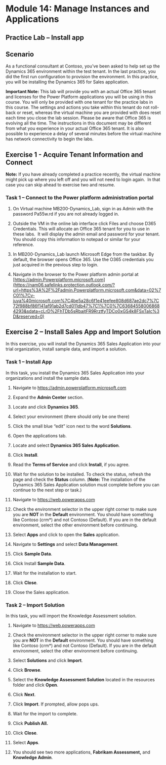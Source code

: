 Module 14: Manage Instances and Applications
===========================================
## Practice Lab – Install app

Scenario
--------

As a functional consultant at Contoso, you’ve been asked to help set up the
Dynamics 365 environment within the test tenant. In the last practice, you did
the first run configuration to provision the environment. In this practice, you
will be installing the Dynamics 365 for Sales application.

**Important Note:** This lab will provide you with an actual Office 365 tenant
and licenses for the Power Platform applications you will be using in this
course. You will only be provided with one tenant for the practice labs in this
course. The settings and actions you take within this tenant do not roll-back or
reset, whereas the virtual machine you are provided with does reset each time
you close the lab session. Please be aware that Office 365 is evolving all the time. The
instructions in this document may be different from what you experience in your
actual Office 365 tenant. It is also possible to experience a delay of several
minutes before the virtual machine has network connectivity to begin the labs.

Exercise 1 - Acquire Tenant Information and Connect
---------------------------------------------------

**Note:** If you have already completed a practice recently, the virtual machine
might pick up where you left off and you will not need to login again.  In that
case you can skip ahead to exercise two and resume.

### Task 1 – Connect to the Power platform administration portal

1.  On Virtual machine MB200-Dynamics_Lab, sign in as Admin with the password
    Pa55w.rd if you are not already logged in.

2.  Outside the VM in the online lab interface click Files and choose D365
    Credentials. This will allocate an Office 365 tenant for you to use in these
    labs.  It will display the admin email and password for your tenant.  You
    should copy this information to notepad or similar for your reference.

3.  In MB200-Dynamics_Lab launch Microsoft Edge from the taskbar. By default,
    the browser opens Office 365. Use the O365 credentials you just acquired in
    the previous step to login.

4.  Navigate in the browser to the Power platform admin portal at
    [https://admin.Powerplatform.microsoft.com](https://nam06.safelinks.protection.outlook.com/?url=https%3A%2F%2Fadmin.Powerplatform.microsoft.com&data=02%7C01%7Cv-juya%40microsoft.com%7C4be5a28c6f1e41eefee808d687ae2dc7%7C72f988bf86f141af91ab2d7cd011db47%7C1%7C0%7C636845580068684293&sdata=cLrD%2FhTDb5sRbajtFR9RrztfyTDCo0xGS4k8FSxTaIc%3D&reserved=0)

Exercise 2 – Install Sales App and Import Solution
--------------------------------------------------

In this exercise, you will install the Dynamics 365 Sales Application into your
trial organization, install sample data, and import a solution.

### Task 1 – Install App 

In this task, you install the Dynamics 365 Sales Application into your
organizations and install the sample data.

1.  Navigate to https://admin.powerplatform.microsoft.com

2.  Expand the **Admin Center** section.

3.  Locate and click **Dynamics 365**.

4.  Select your environment (there should only be one there)

5.  Click the small blue “edit” icon next to the word **Solutions**.

6.  Open the applications tab.

7.  Locate and select **Dynamics 365 Sales Application**.

8.  Click **Install**.

9.  Read the **Terms of Service** and click **Install**, if you agree.

10. Wait for the solution to be installed. To check the status, refresh the page
    and check the **Status** column. (**Note:** The installation of the Dynamics 365 Sales Application solution must complete before you can continue to the next step or task.)

11.  Navigate to https://web.powerapps.com

12.  Check the environment selector in the upper right corner to make sure you
    are **NOT** in the **Default** environment. You should have something like
    Contoso (crm\*) and not Contoso (Default). If you are in the default
    environment, select the other environment before continuing.

13.  Select **Apps** and click to open the **Sales** application.

14.  Navigate to **Settings** and select **Data Management**.

15.  Click **Sample Data**.

16.  Click Install **Sample Data**.

17.  Wait for the installation to start.

18.  Click **Close**.

19.  Close the Sales application.

### Task 2 – Import Solution 

In this task, you will import the Knowledge Assessment solution.

1.  Navigate to <https://web.powerapps.com>

2.  Check the environment selector in the upper right corner to make sure you
    are **NOT** in the **Default** environment. You should have something like
    Contoso (crm\*) and not Contoso (Default). If you are in the default
    environment, select the other environment before continuing.

3.  Select **Solutions** and click **Import**.

4.  Click **Browse**.

5.  Select the **Knowledge Assessment Solution** located in the resources folder
    and click **Open**.

6.  Click **Next**.

7.  Click **Import**. If prompted, allow pops ups.

8.  Wait for the import to complete.

9.  Click **Publish All.**

10. Click **Close**.

11. Select **Apps**.

12. You should see two more applications, **Fabrikam Assessment,** and
    **Knowledge Admin**.
